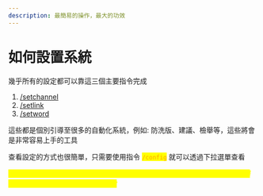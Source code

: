```yaml
---
description: 最簡易的操作，最大的功效
---
```


# 如何設置系統

幾乎所有的設定都可以靠這三個主要指令完成

1. [/setchannel](setchannel.md)
2. [/setlink](setlink.md)
3. [/setword](setword.md)

這些都是個別引導至很多的自動化系統，例如: 防洗版、建議、檢舉等，這些將會是非常容易上手的工具

查看設定的方式也很簡單，只需要使用指令 <mark style="color:orange;">`/config`</mark> 就可以透過下拉選單查看



_<mark style="color:yellow;">**⚠ 如果機器人被移除伺服器或是伺服器被刪除 (機器人偵測到不再處於某伺服器中) 該伺服器系統資訊將會自動刪除**</mark>_

